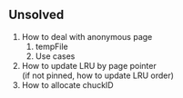 ## Unsolved
1. How to deal with anonymous page
   1. tempFile
   2. Use cases
2. How to update LRU by page pointer <br>
   (if not pinned, how to update LRU order)
3. How to allocate chuckID